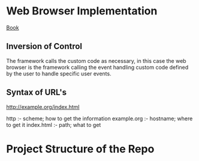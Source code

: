 # Web Browser Implementation

[Book](https://browser.engineering/)

## Inversion of Control

The framework calls the custom code as necessary, in this case the web browser is the framework calling the event handling custom code defined by the user to handle specific user events.

## Syntax of URL's

http://example.org/index.html

http :- scheme; how to get the information
example.org :- hostname; where to get it
index.html :- path; what to get

# Project Structure of the Repo

